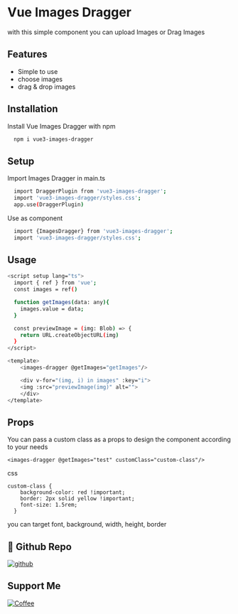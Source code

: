 
# Vue Images Dragger

with this simple component you can upload Images or Drag Images


## Features

- Simple to use
- choose images
- drag & drop images


## Installation

Install Vue Images Dragger with npm

```bash
  npm i vue3-images-dragger
```
    
## Setup

Import Images Dragger in main.ts

```bash
  import DraggerPlugin from 'vue3-images-dragger';
  import 'vue3-images-dragger/styles.css';
  app.use(DraggerPlugin)
```

Use as component

```bash
  import {ImagesDragger} from 'vue3-images-dragger';
  import 'vue3-images-dragger/styles.css';
```

##  Usage
```bash
<script setup lang="ts">
  import { ref } from 'vue';
  const images = ref()

  function getImages(data: any){
    images.value = data;
  }

  const previewImage = (img: Blob) => {
    return URL.createObjectURL(img)
  }
</script>

<template>
    <images-dragger @getImages="getImages"/>

    <div v-for="(img, i) in images" :key="i">
    <img :src="previewImage(img)" alt="">
    </div>
</template>

```

## Props

You can pass a custom class as a props to design the component according to your needs

```
<images-dragger @getImages="test" customClass="custom-class"/>
```

css 

```
custom-class {
    background-color: red !important;
    border: 2px solid yellow !important;
    font-size: 1.5rem;
  }
```

you can target font, background, width, height, border 

## 🔗 Github Repo
[![github](https://img.shields.io/badge/github-000000?style=for-the-badge&logo=github&logoColor=white)](https://github.com/hbilal9/vue3-images-drager)


## Support Me

[![Coffee](https://img.shields.io/badge/Coffee-Buy%20me%20a%20coffee-yellow)](https://www.buymeacoffee.com/hbilal9)
